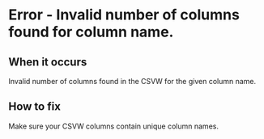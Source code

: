 # Error - Invalid number of columns found for column name.

## When it occurs

Invalid number of columns found in the CSVW for the given column name.

## How to fix

Make sure your CSVW columns contain unique column names.